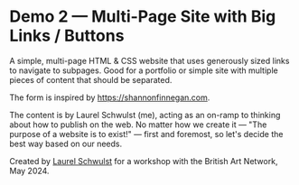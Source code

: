# Demo 2 — Multi-Page Site with Big Links / Buttons

A simple, multi-page HTML & CSS website that uses generously sized links to navigate to subpages. Good for a portfolio or simple site with multiple pieces of content that should be separated.

The form is inspired by https://shannonfinnegan.com.

The content is by Laurel Schwulst (me), acting as an on-ramp to thinking about how to publish on the web. No matter how we create it — "The purpose of a website is to exist!" — first and foremost, so let's decide the best way based on our needs.

Created by [Laurel Schwulst](https://laurelschwulst.com) for a workshop with the British Art Network, May 2024.
